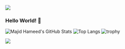 ![](https://komarev.com/ghpvc/?username=majidhameed&style=plastic&label=Views)

### Hello World! 👋

![Majid Hameed's GitHub Stats](https://github-readme-stats.vercel.app/api?username=majidhameed&count_private=true&show_icons=true&hide=issues,contribs,stars)
![Top Langs](https://github-readme-stats.vercel.app/api/top-langs/?username=majidhameed&langs_count=99&layout=compact)
![trophy](https://github-profile-trophy.vercel.app/?username=majidhameed)

![](https://hit.yhype.me/github/profile?user_id=2404686)

<!--
**majidhameed/majidhameed** is a ✨ _special_ ✨ repository because its `README.md` (this file) appears on your GitHub profile.

Here are some ideas to get you started:

- 🔭 I’m currently working on ...
- 🌱 I’m currently learning ...
- 👯 I’m looking to collaborate on ...
- 🤔 I’m looking for help with ...
- 💬 Ask me about ...
- 📫 How to reach me: ...
- 😄 Pronouns: ...
- ⚡ Fun fact: ...
-->
